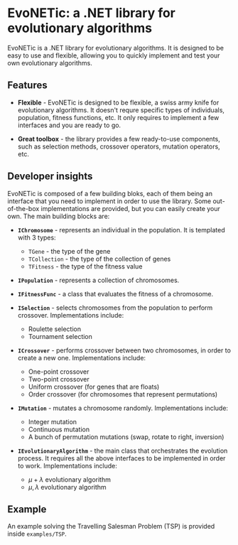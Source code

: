# EvoNETic: a .NET library for evolutionary algorithms

EvoNETic is a .NET library for evolutionary algorithms. It is designed to be easy to use and flexible, allowing you to quickly implement and test your own evolutionary algorithms.


## Features

- **Flexible** - EvoNETic is designed to be flexible, a swiss army knife for evolutionary algorithms. It doesn't requre specific types of individuals, population, fitness functions, etc. It only requires to implement a few interfaces and you are ready to go.

- **Great toolbox** - the library provides a few ready-to-use components, such as selection methods, crossover operators, mutation operators, etc.


## Developer insights

EvoNETic is composed of a few building bloks, each of them being an interface that you need to implement in order to use the library. Some out-of-the-box implementations are provided, but you can easily create your own. The main building blocks are:

- **`IChromosome`** - represents an individual in the population. It is templated with 3 types:
    - `TGene` - the type of the gene
    - `TCollection` - the type of the collection of genes
    - `TFitness` - the type of the fitness value

- **`IPopulation`** - represents a collection of chromosomes.

- **`IFitnessFunc`** - a class that evaluates the fitness of a chromosome.

- **`ISelection`** - selects chromosomes from the population to perform crossover. Implementations include:
    - Roulette selection
    - Tournament selection

- **`ICrossover`** - performs crossover between two chromosomes, in order to create a new one.
Implementations include:
    - One-point crossover
    - Two-point crossover
    - Uniform crossover (for genes that are floats)
    - Order crossover (for chromosomes that represent permutations)

- **`IMutation`** - mutates a chromosome randomly. Implementations include:
    - Integer mutation
    - Continuous mutation
    - A bunch of permutation mutations (swap, rotate to right, inversion)

- **`IEvolutionaryAlgorithm`** - the main class that orchestrates the evolution process. It requires all the above interfaces to be implemented in order to work.
Implementations include:
    - $\mu + \lambda$ evolutionary algorithm
    - $\mu , \lambda$ evolutionary algorithm


## Example

An example solving the Travelling Salesman Problem (TSP) is provided inside `examples/TSP`.
